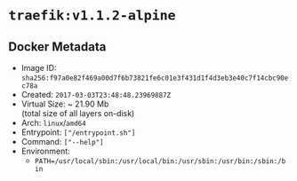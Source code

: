 # `traefik:v1.1.2-alpine`

## Docker Metadata

- Image ID: `sha256:f97a0e82f469a00d7f6b73821fe6c01e3f431d1f4d3eb3e40c7f14cbc90ec78a`
- Created: `2017-03-03T23:48:48.23969887Z`
- Virtual Size: ~ 21.90 Mb  
  (total size of all layers on-disk)
- Arch: `linux`/`amd64`
- Entrypoint: `["/entrypoint.sh"]`
- Command: `["--help"]`
- Environment:
  - `PATH=/usr/local/sbin:/usr/local/bin:/usr/sbin:/usr/bin:/sbin:/bin`
